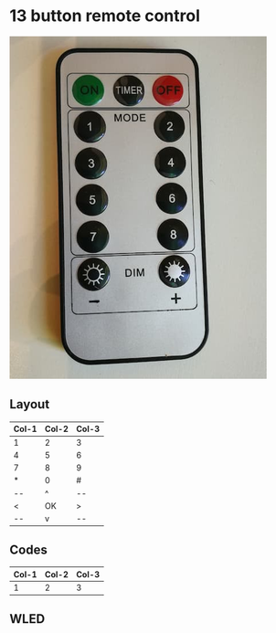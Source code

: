 # 13 button remote control

![](../13b-1.jpg)

## Layout

Col-1 | Col-2 | Col-3
--- | --- | ---
1 | 2 | 3
4 | 5 | 6
7 | 8 | 9
\* | 0 | #
\--  | ^  | \-- 
\<   | OK | \>
\--  | v  | \-- 

## Codes

Col-1 | Col-2 | Col-3
--- | --- | ---
1 | 2 | 3

## WLED 

